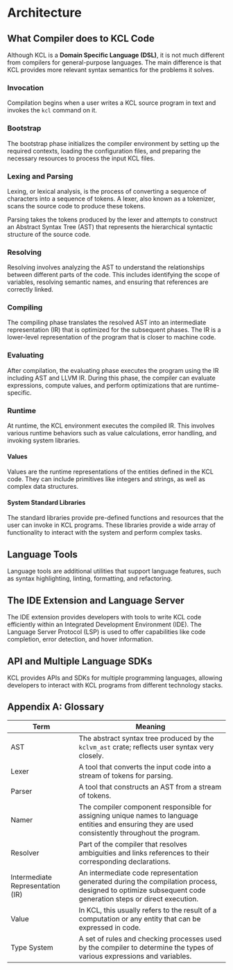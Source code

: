 # Architecture

## What Compiler does to KCL Code

Although KCL is a **Domain Specific Language (DSL)**, it is not much different from compilers for general-purpose languages. The main difference is that KCL provides more relevant syntax semantics for the problems it solves.

### Invocation

Compilation begins when a user writes a KCL source program in text and invokes the `kcl` command on it.

### Bootstrap

The bootstrap phase initializes the compiler environment by setting up the required contexts, loading the configuration files, and preparing the necessary resources to process the input KCL files.

### Lexing and Parsing

Lexing, or lexical analysis, is the process of converting a sequence of characters into a sequence of tokens. A lexer, also known as a tokenizer, scans the source code to produce these tokens.

Parsing takes the tokens produced by the lexer and attempts to construct an Abstract Syntax Tree (AST) that represents the hierarchical syntactic structure of the source code.

### Resolving

Resolving involves analyzing the AST to understand the relationships between different parts of the code. This includes identifying the scope of variables, resolving semantic names, and ensuring that references are correctly linked.

### Compiling

The compiling phase translates the resolved AST into an intermediate representation (IR) that is optimized for the subsequent phases. The IR is a lower-level representation of the program that is closer to machine code.

### Evaluating

After compilation, the evaluating phase executes the program using the IR including AST and LLVM IR. During this phase, the compiler can evaluate expressions, compute values, and perform optimizations that are runtime-specific.

### Runtime

At runtime, the KCL environment executes the compiled IR. This involves various runtime behaviors such as value calculations, error handling, and invoking system libraries.

#### Values

Values are the runtime representations of the entities defined in the KCL code. They can include primitives like integers and strings, as well as complex data structures.

#### System Standard Libraries

The standard libraries provide pre-defined functions and resources that the user can invoke in KCL programs. These libraries provide a wide array of functionality to interact with the system and perform complex tasks.

## Language Tools

Language tools are additional utilities that support language features, such as syntax highlighting, linting, formatting, and refactoring.

## The IDE Extension and Language Server

The IDE extension provides developers with tools to write KCL code efficiently within an Integrated Development Environment (IDE). The Language Server Protocol (LSP) is used to offer capabilities like code completion, error detection, and hover information.

## API and Multiple Language SDKs

KCL provides APIs and SDKs for multiple programming languages, allowing developers to interact with KCL programs from different technology stacks.

## Appendix A: Glossary

| Term                             | Meaning                                                                                                                                                  |
| -------------------------------- | -------------------------------------------------------------------------------------------------------------------------------------------------------- |
| AST                              | The abstract syntax tree produced by the `kclvm_ast` crate; reflects user syntax very closely.                                                           |
| Lexer                            | A tool that converts the input code into a stream of tokens for parsing.                                                                                 |
| Parser                           | A tool that constructs an AST from a stream of tokens.                                                                                                   |
| Namer                            | The compiler component responsible for assigning unique names to language entities and ensuring they are used consistently throughout the program.       |
| Resolver                         | Part of the compiler that resolves ambiguities and links references to their corresponding declarations.                                                 |
| Intermediate Representation (IR) | An intermediate code representation generated during the compilation process, designed to optimize subsequent code generation steps or direct execution. |
| Value                            | In KCL, this usually refers to the result of a computation or any entity that can be expressed in code.                                                  |
| Type System                      | A set of rules and checking processes used by the compiler to determine the types of various expressions and variables.                                  |
